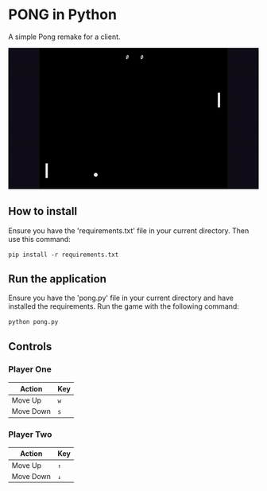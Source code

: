 PONG in Python
====
A simple Pong remake for a client.

![alt text](https://github.com/MrParker93/pong/blob/main/demo/pong.gif "Pong Gif")

How to install
---
Ensure you have the 'requirements.txt' file in your current directory. Then use this command:
```
pip install -r requirements.txt
```

Run the application
---
Ensure you have the 'pong.py' file in your current directory and have installed the requirements.
Run the game with the following command:
```
python pong.py
```

Controls
---
### Player One
Action | Key
--- | ---
Move Up | `w`
Move Down | `s`

### Player Two
Action | Key
--- | ---
Move Up | `↑`
Move Down | `↓`
